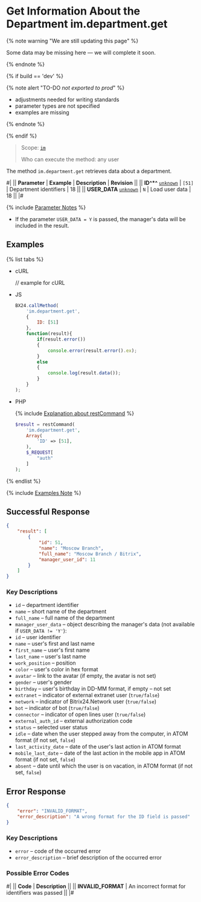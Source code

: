 # Get Information About the Department im.department.get

{% note warning "We are still updating this page" %}

Some data may be missing here — we will complete it soon.

{% endnote %}

{% if build == 'dev' %}

{% note alert "TO-DO _not exported to prod_" %}

- adjustments needed for writing standards
- parameter types are not specified
- examples are missing

{% endnote %}

{% endif %}

> Scope: [`im`](../../scopes/permissions.md)
>
> Who can execute the method: any user

The method `im.department.get` retrieves data about a department.

#|
|| **Parameter** | **Example** | **Description** | **Revision** ||
|| **ID^*^**
[`unknown`](../../data-types.md) | `[51]` | Department identifiers | 18 ||
|| **USER_DATA**
[`unknown`](../../data-types.md) | `N` | Load user data | 18 ||
|#

{% include [Parameter Notes](../../../_includes/required.md) %}

- If the parameter `USER_DATA = Y` is passed, the manager's data will be included in the result.

## Examples

{% list tabs %}

- cURL

    // example for cURL

- JS

    ```js
    BX24.callMethod(
        'im.department.get',
        {
            ID: [51]
        },
        function(result){
            if(result.error())
            {
                console.error(result.error().ex);
            }
            else
            {
                console.log(result.data());
            }
        }
    );
    ```

- PHP

    {% include [Explanation about restCommand](../_includes/rest-command.md) %}

    ```php
    $result = restCommand(
        'im.department.get',
        Array(
            'ID' => [51],
        ),
        $_REQUEST[
            "auth"
        ]
    );    
    ```

{% endlist %}

{% include [Examples Note](../../../_includes/examples.md) %}

## Successful Response

```json
{
    "result": [
        {
            "id": 51,
            "name": "Moscow Branch",
            "full_name": "Moscow Branch / Bitrix",
            "manager_user_id": 11
        }
    ]
}    
```

### Key Descriptions

- `id` – department identifier
- `name` – short name of the department
- `full_name` – full name of the department
- `manager_user_data` – object describing the manager's data (not available if `USER_DATA != 'Y'`):
- `id` – user identifier
- `name` – user's first and last name
- `first_name` – user's first name
- `last_name` – user's last name
- `work_position` – position
- `color` – user's color in hex format
- `avatar` – link to the avatar (if empty, the avatar is not set)
- `gender` – user's gender
- `birthday` – user's birthday in DD-MM format, if empty – not set
- `extranet` – indicator of external extranet user (`true/false`)
- `network` – indicator of Bitrix24.Network user (`true/false`)
- `bot` – indicator of bot (`true/false`)
- `connector` – indicator of open lines user (`true/false`)
- `external_auth_id` – external authorization code
- `status` – selected user status
- `idle` – date when the user stepped away from the computer, in ATOM format (if not set, `false`)
- `last_activity_date` – date of the user's last action in ATOM format
- `mobile_last_date` – date of the last action in the mobile app in ATOM format (if not set, `false`)
- `absent` – date until which the user is on vacation, in ATOM format (if not set, `false`)

## Error Response

```json
{
    "error": "INVALID_FORMAT",
    "error_description": "A wrong format for the ID field is passed"
}
```

### Key Descriptions

- `error` – code of the occurred error
- `error_description` – brief description of the occurred error

### Possible Error Codes

#|
|| **Code** | **Description** ||
|| **INVALID_FORMAT** | An incorrect format for identifiers was passed ||
|#